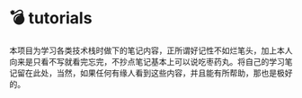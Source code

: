 # :bomb: tutorials
本项目为学习各类技术栈时做下的笔记内容，正所谓好记性不如烂笔头，加上本人向来是只看不写就看完忘完，不抄点笔记基本上可以说吃枣药丸。将自己的学习笔记留在此处，当然，如果任何有缘人看到这些内容，并且能有所帮助，那也是极好的。
